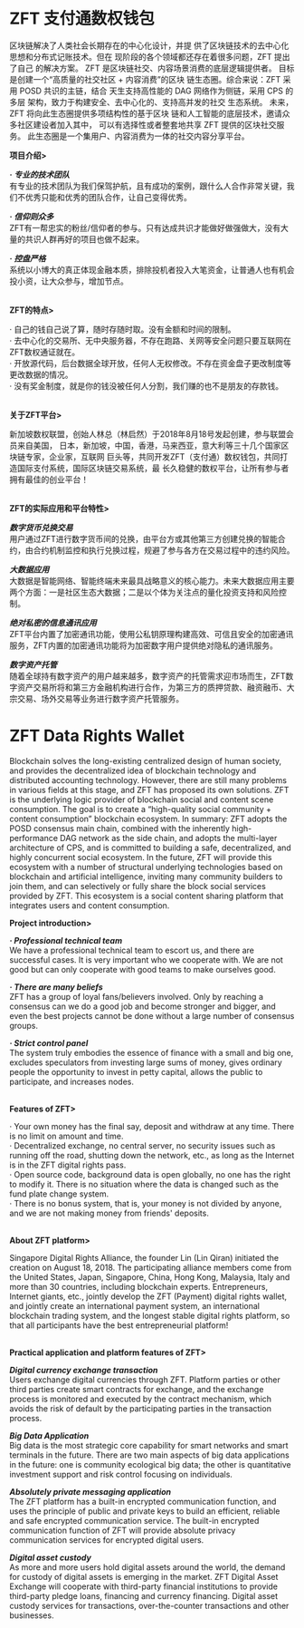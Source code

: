# ZFT 支付通数权钱包

区块链解决了人类社会长期存在的中心化设计，并提 供了区块链技术的去中心化思想和分布式记账技术。但在 现阶段的各个领域都还存在着很多问题，ZFT 提出了自己 的解决方案。 ZFT 是区块链社交、内容场景消费的底层逻辑提供者。 目标是创建一个“高质量的社交社区 + 内容消费”的区块 链生态圈。综合来说：ZFT 采用 POSD 共识的主链，结合 天生支持高性能的 DAG 网络作为侧链，采用 CPS 的多层 架构，致力于构建安全、去中心化的、支持高并发的社交 生态系统。 未来，ZFT 将向此生态圈提供多项结构性的基于区块 链和人工智能的底层技术，邀请众多社区建设者加入其中， 可以有选择性或者整套地共享 ZFT 提供的区块社交服务。 此生态圈是一个集用户、内容消费为一体的社交内容分享平台。
<br>

<b>项目介绍></b><br>

<i><b>· 专业的技术团队</b></i><br>
有专业的技术团队为我们保驾护航，且有成功的案例，跟什么人合作非常关键，我们不优秀只能和优秀的团队合作，让自己变得优秀。<br>

<i><b>· 信仰则众多</b></i><br>
ZFT有一帮忠实的粉丝/信仰者的参与。只有达成共识才能做好做强做大，没有大量的共识人群再好的项目也做不起来。<br>

<i><b>· 控盘严格</b></i><br>
系统以小博大的真正体现金融本质，排除投机者投入大笔资金，让普通人也有机会投小资，让大众参与，增加节点。<br>
<br>

<b>ZFT的特点></b><br>

· 自己的钱自己说了算，随时存随时取。没有金额和时间的限制。<br>
· 去中心化的交易所、无中央服务器，不存在跑路、关网等安全问题只要互联网在ZFT数权通证就在。<br>
· 开放源代码，后台数据全球开放，任何人无权修改。不存在资金盘子更改制度等更改数据的情况。<br>
· 没有奖金制度，就是你的钱没被任何人分割，我们赚的也不是朋友的存款钱。<br>
<br>

<b>关于ZFT平台></b><br>

新加坡数权联盟，创始人林总（林启然）于2018年8月18号发起创建，参与联盟会员来自美国， 日本，新加坡，中国，香港，马来西亚，意大利等三十几个国家区块链专家，企业家，互联网 巨头等，共同开发ZFT（支付通）数权钱包，共同打造国际支付系统，国际区块链交易系统，最 长久稳健的数权平台，让所有参与者拥有最佳的创业平台！
<br><br>

<b>ZFT的实际应用和平台特性></b><br>

<i><b>数字货币兑换交易</b></i><br>
用户通过ZFT进行数字货币间的兑换，由平台方或其他第三方创建兑换的智能合约，由合约机制监控和执行兑换过程，规避了参与各方在交易过程中的违约风险。<br>

<i><b>大数据应用</b></i><br>
大数据是智能网络、智能终端未来最具战略意义的核心能力。未来大数据应用主要两个方面：一是社区生态大数据；二是以个体为关注点的量化投资支持和风险控制。<br>

<i><b>绝对私密的信息通讯应用</b></i><br>
ZFT平台内置了加密通讯功能，使用公私钥原理构建高效、可信且安全的加密通讯服务，ZFT内置的加密通讯功能将为加密数字用户提供绝对隐私的通讯服务。<br>

<i><b>数字资产托管</b></i><br>
随着全球持有数字资产的用户越来越多，数字资产的托管需求迎市场而生，ZFT数字资产交易所将和第三方金融机构进行合作，为第三方的质押贷款、融资融币、大宗交易、场外交易等业务进行数字资产托管服务。<br>





# ZFT Data Rights Wallet

Blockchain solves the long-existing centralized design of human society, and provides the decentralized idea of ​​blockchain technology and distributed accounting technology. However, there are still many problems in various fields at this stage, and ZFT has proposed its own solutions. ZFT is the underlying logic provider of blockchain social and content scene consumption. The goal is to create a “high-quality social community + content consumption” blockchain ecosystem. In summary: ZFT adopts the POSD consensus main chain, combined with the inherently high-performance DAG network as the side chain, and adopts the multi-layer architecture of CPS, and is committed to building a safe, decentralized, and highly concurrent social ecosystem. In the future, ZFT will provide this ecosystem with a number of structural underlying technologies based on blockchain and artificial intelligence, inviting many community builders to join them, and can selectively or fully share the block social services provided by ZFT. This ecosystem is a social content sharing platform that integrates users and content consumption.
<br>

<b>Project introduction></b><br>

<i><b>· Professional technical team</b></i><br>
We have a professional technical team to escort us, and there are successful cases. It is very important who we cooperate with. We are not good but can only cooperate with good teams to make ourselves good. <br>

<i><b>· There are many beliefs</b></i><br>
ZFT has a group of loyal fans/believers involved. Only by reaching a consensus can we do a good job and become stronger and bigger, and even the best projects cannot be done without a large number of consensus groups. <br>

<i><b>· Strict control panel</b></i><br>
The system truly embodies the essence of finance with a small and big one, excludes speculators from investing large sums of money, gives ordinary people the opportunity to invest in petty capital, allows the public to participate, and increases nodes. <br>
<br>

<b>Features of ZFT></b><br>

· Your own money has the final say, deposit and withdraw at any time. There is no limit on amount and time. <br>
· Decentralized exchange, no central server, no security issues such as running off the road, shutting down the network, etc., as long as the Internet is in the ZFT digital rights pass. <br>
· Open source code, background data is open globally, no one has the right to modify it. There is no situation where the data is changed such as the fund plate change system. <br>
· There is no bonus system, that is, your money is not divided by anyone, and we are not making money from friends' deposits. <br>
<br>

<b>About ZFT platform></b><br>

Singapore Digital Rights Alliance, the founder Lin (Lin Qiran) initiated the creation on August 18, 2018. The participating alliance members come from the United States, Japan, Singapore, China, Hong Kong, Malaysia, Italy and more than 30 countries, including blockchain experts. Entrepreneurs, Internet giants, etc., jointly develop the ZFT (Payment) digital rights wallet, and jointly create an international payment system, an international blockchain trading system, and the longest stable digital rights platform, so that all participants have the best entrepreneurial platform!
<br><br>

<b>Practical application and platform features of ZFT></b><br>

<i><b>Digital currency exchange transaction</b></i><br>
Users exchange digital currencies through ZFT. Platform parties or other third parties create smart contracts for exchange, and the exchange process is monitored and executed by the contract mechanism, which avoids the risk of default by the participating parties in the transaction process. <br>

<i><b>Big Data Application</b></i><br>
Big data is the most strategic core capability for smart networks and smart terminals in the future. There are two main aspects of big data applications in the future: one is community ecological big data; the other is quantitative investment support and risk control focusing on individuals. <br>

<i><b>Absolutely private messaging application</b></i><br>
The ZFT platform has a built-in encrypted communication function, and uses the principle of public and private keys to build an efficient, reliable and safe encrypted communication service. The built-in encrypted communication function of ZFT will provide absolute privacy communication services for encrypted digital users. <br>

<i><b>Digital asset custody</b></i><br>
As more and more users hold digital assets around the world, the demand for custody of digital assets is emerging in the market. ZFT Digital Asset Exchange will cooperate with third-party financial institutions to provide third-party pledge loans, financing and currency financing. Digital asset custody services for transactions, over-the-counter transactions and other businesses. <br>




